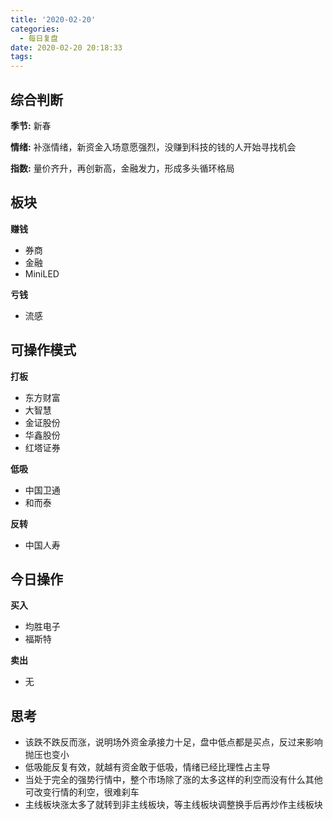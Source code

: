 ```yaml
---
title: '2020-02-20'
categories:
  - 每日复盘
date: 2020-02-20 20:18:33
tags:
---
```

## 综合判断
**季节:** 新春

**情绪:** 补涨情绪，新资金入场意愿强烈，没赚到科技的钱的人开始寻找机会

**指数:** 量价齐升，再创新高，金融发力，形成多头循环格局

## 板块
**赚钱**

- 券商
- 金融
- MiniLED

**亏钱**

- 流感

## 可操作模式
**打板**

- 东方财富
- 大智慧
- 金证股份
- 华鑫股份
- 红塔证券

**低吸**

- 中国卫通
- 和而泰

**反转**

- 中国人寿

## 今日操作
**买入**

- 均胜电子
- 福斯特

**卖出**

- 无

## 思考
- 该跌不跌反而涨，说明场外资金承接力十足，盘中低点都是买点，反过来影响抛压也变小
- 低吸能反复有效，就越有资金敢于低吸，情绪已经比理性占主导
- 当处于完全的强势行情中，整个市场除了涨的太多这样的利空而没有什么其他可改变行情的利空，很难刹车
- 主线板块涨太多了就转到非主线板块，等主线板块调整换手后再炒作主线板块